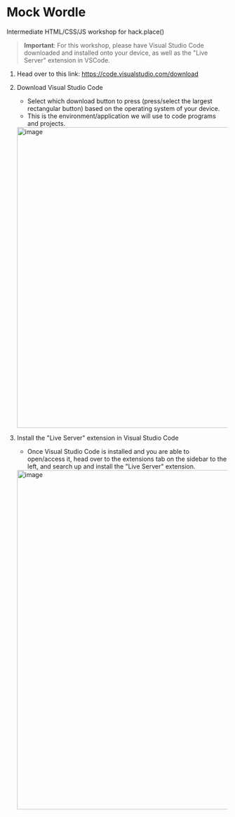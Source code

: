 # Mock Wordle
Intermediate HTML/CSS/JS workshop for hack.place()

>**Important**:
> For this workshop, please have Visual Studio Code downloaded and installed onto your device, as well as the "Live Server" extension in VSCode.
   1. Head over to this link: https://code.visualstudio.com/download
   2. Download Visual Studio Code
       - Select which download button to press (press/select the largest rectangular button) based on the operating system of your device.
       - This is the environment/application we will use to code programs and projects.
      <img width="685" alt="image" src="https://github.com/hackplace-org/mock-wordle/assets/138071235/c99ee469-d347-492b-b81b-88ecb213f80d">
   4. Install the "Live Server" extension in Visual Studio Code
       - Once Visual Studio Code is installed and you are able to open/access it, head over to the extensions tab on the sidebar to the left, and search up and install the "Live Server" extension.

      <img width="773" alt="image" src="https://github.com/hackplace-org/mock-wordle/assets/138071235/3e09a0bb-9ea6-4cc0-bf36-ed8f52011d02">

   
